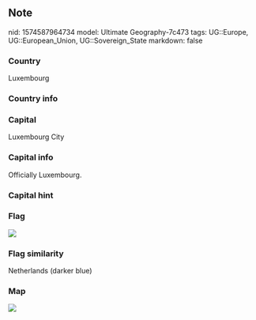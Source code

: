 ## Note
nid: 1574587964734
model: Ultimate Geography-7c473
tags: UG::Europe, UG::European_Union, UG::Sovereign_State
markdown: false

### Country
Luxembourg

### Country info


### Capital
Luxembourg City

### Capital info
Officially Luxembourg.

### Capital hint


### Flag
<img src="ug-flag-luxembourg.svg">

### Flag similarity
Netherlands (darker blue)

### Map
<img src="ug-map-luxembourg.png">
